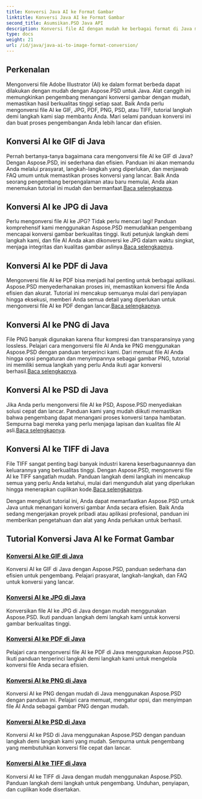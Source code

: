 ```yaml
---
title: Konversi Java AI ke Format Gambar
linktitle: Konversi Java AI ke Format Gambar
second_title: Asumsikan.PSD Java API
description: Konversi file AI dengan mudah ke berbagai format di Java menggunakan Aspose.PSD. Ikuti panduan komprehensif kami untuk konversi gambar yang lancar dan berkualitas tinggi.
type: docs
weight: 21
url: /id/java/java-ai-to-image-format-conversion/
---
```


## Perkenalan

Mengonversi file Adobe Illustrator (AI) ke dalam format berbeda dapat dilakukan dengan mudah dengan Aspose.PSD untuk Java. Alat canggih ini memungkinkan pengembang menangani konversi gambar dengan mudah, memastikan hasil berkualitas tinggi setiap saat. Baik Anda perlu mengonversi file AI ke GIF, JPG, PDF, PNG, PSD, atau TIFF, tutorial langkah demi langkah kami siap membantu Anda. Mari selami panduan konversi ini dan buat proses pengembangan Anda lebih lancar dan efisien.

## Konversi AI ke GIF di Java
 Pernah bertanya-tanya bagaimana cara mengonversi file AI ke GIF di Java? Dengan Aspose.PSD, ini sederhana dan efisien. Panduan ini akan memandu Anda melalui prasyarat, langkah-langkah yang diperlukan, dan menjawab FAQ umum untuk memastikan proses konversi yang lancar. Baik Anda seorang pengembang berpengalaman atau baru memulai, Anda akan menemukan tutorial ini mudah dan bermanfaat.[Baca selengkapnya](./convert-ai-to-gif/).

## Konversi AI ke JPG di Java
Perlu mengonversi file AI ke JPG? Tidak perlu mencari lagi! Panduan komprehensif kami menggunakan Aspose.PSD memudahkan pengembang mencapai konversi gambar berkualitas tinggi. Ikuti petunjuk langkah demi langkah kami, dan file AI Anda akan dikonversi ke JPG dalam waktu singkat, menjaga integritas dan kualitas gambar aslinya.[Baca selengkapnya](./convert-ai-to-jpg/).

## Konversi AI ke PDF di Java
 Mengonversi file AI ke PDF bisa menjadi hal penting untuk berbagai aplikasi. Aspose.PSD menyederhanakan proses ini, memastikan konversi file Anda efisien dan akurat. Tutorial ini mencakup semuanya mulai dari penyiapan hingga eksekusi, memberi Anda semua detail yang diperlukan untuk mengonversi file AI ke PDF dengan lancar.[Baca selengkapnya](./convert-ai-to-pdf/).

## Konversi AI ke PNG di Java
File PNG banyak digunakan karena fitur kompresi dan transparansinya yang lossless. Pelajari cara mengonversi file AI Anda ke PNG menggunakan Aspose.PSD dengan panduan terperinci kami. Dari memuat file AI Anda hingga opsi pengaturan dan menyimpannya sebagai gambar PNG, tutorial ini memiliki semua langkah yang perlu Anda ikuti agar konversi berhasil.[Baca selengkapnya](./convert-ai-to-png/).

## Konversi AI ke PSD di Java
 Jika Anda perlu mengonversi file AI ke PSD, Aspose.PSD menyediakan solusi cepat dan lancar. Panduan kami yang mudah diikuti memastikan bahwa pengembang dapat menangani proses konversi tanpa hambatan. Sempurna bagi mereka yang perlu menjaga lapisan dan kualitas file AI asli.[Baca selengkapnya](./convert-ai-to-psd/).

## Konversi AI ke TIFF di Java
 File TIFF sangat penting bagi banyak industri karena keserbagunaannya dan keluarannya yang berkualitas tinggi. Dengan Aspose.PSD, mengonversi file AI ke TIFF sangatlah mudah. Panduan langkah demi langkah ini mencakup semua yang perlu Anda ketahui, mulai dari mengunduh alat yang diperlukan hingga menerapkan cuplikan kode.[Baca selengkapnya](./convert-ai-to-tiff/).

Dengan mengikuti tutorial ini, Anda dapat memanfaatkan Aspose.PSD untuk Java untuk menangani konversi gambar Anda secara efisien. Baik Anda sedang mengerjakan proyek pribadi atau aplikasi profesional, panduan ini memberikan pengetahuan dan alat yang Anda perlukan untuk berhasil.

## Tutorial Konversi Java AI ke Format Gambar
### [Konversi AI ke GIF di Java](./convert-ai-to-gif/)
Konversi AI ke GIF di Java dengan Aspose.PSD, panduan sederhana dan efisien untuk pengembang. Pelajari prasyarat, langkah-langkah, dan FAQ untuk konversi yang lancar.
### [Konversi AI ke JPG di Java](./convert-ai-to-jpg/)
Konversikan file AI ke JPG di Java dengan mudah menggunakan Aspose.PSD. Ikuti panduan langkah demi langkah kami untuk konversi gambar berkualitas tinggi.
### [Konversi AI ke PDF di Java](./convert-ai-to-pdf/)
Pelajari cara mengonversi file AI ke PDF di Java menggunakan Aspose.PSD. Ikuti panduan terperinci langkah demi langkah kami untuk mengelola konversi file Anda secara efisien.
### [Konversi AI ke PNG di Java](./convert-ai-to-png/)
Konversi AI ke PNG dengan mudah di Java menggunakan Aspose.PSD dengan panduan ini. Pelajari cara memuat, mengatur opsi, dan menyimpan file AI Anda sebagai gambar PNG dengan mudah.
### [Konversi AI ke PSD di Java](./convert-ai-to-psd/)
Konversi AI ke PSD di Java menggunakan Aspose.PSD dengan panduan langkah demi langkah kami yang mudah. Sempurna untuk pengembang yang membutuhkan konversi file cepat dan lancar.
### [Konversi AI ke TIFF di Java](./convert-ai-to-tiff/)
Konversi AI ke TIFF di Java dengan mudah menggunakan Aspose.PSD. Panduan langkah demi langkah untuk pengembang. Unduhan, penyiapan, dan cuplikan kode disertakan.